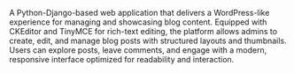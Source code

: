A Python-Django-based web application that delivers a WordPress-like experience for managing and showcasing blog content. Equipped with CKEditor and TinyMCE for rich-text editing, the platform allows admins to create, edit, and manage blog posts with structured layouts and thumbnails. Users can explore posts, leave comments, and engage with a modern, responsive interface optimized for readability and interaction.
